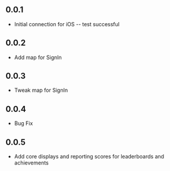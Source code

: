 ## 0.0.1
* Initial connection for iOS -- test successful
## 0.0.2
* Add map for SignIn 
## 0.0.3
* Tweak map for SignIn
## 0.0.4
* Bug Fix
## 0.0.5
* Add core displays and reporting scores for leaderboards and achievements 